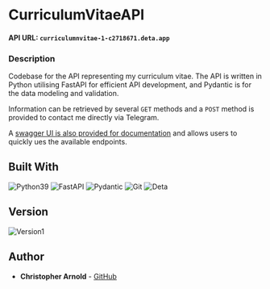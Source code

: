 # CurriculumVitaeAPI

#### API URL: `curriculumnvitae-1-c2718671.deta.app`

### Description

Codebase for the API representing my curriculum vitae. 
The API is written in Python utilising FastAPI for efficient API development, 
and Pydantic is for the data modeling and validation.

Information can be retrieved by several `GET` methods and a
`POST` method is provided to contact me directly via Telegram.

A [swagger UI is also provided for documentation](https://curriculumnvitae-1-c2718671.deta.app/docs) 
and allows users to quickly ues the available endpoints.

## Built With

![Python39](https://img.shields.io/badge/python-3670A0?style=for-the-badge&logo=python&logoColor=ffdd54)
![FastAPI](https://img.shields.io/badge/FastAPI-005571?style=for-the-badge&logo=fastapi)
![Pydantic](https://img.shields.io/badge/Pydantic-E92063?logo=pydantic&logoColor=fff&style=for-the-badge)
![Git](https://img.shields.io/badge/Git-F05032?logo=git&logoColor=fff&style=for-the-badge)
![Deta](https://img.shields.io/badge/Deta-036?logo=None&logoColor=fff&style=for-the-badge)


## Version
![Version1](https://img.shields.io/badge/Version-1.0.0-informational?style=flat-square)


## Author

* **Christopher Arnold** - [GitHub](https://github.com/cjarno)
